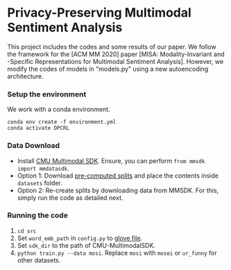 # Privacy-Preserving Multimodal Sentiment Analysis
This project includes the codes and some results of our paper.
We follow the framework for the [ACM MM 2020] paper [MISA: Modality-Invariant and -Specific Representations for Multimodal Sentiment Analysis].
However, we modify the codes of models in "models.py" using a new autoencoding architecture.

### Setup the environment

We work with a conda environment.

```
conda env create -f environment.yml
conda activate DPCRL
```

### Data Download

- Install [CMU Multimodal SDK](https://github.com/A2Zadeh/CMU-MultimodalSDK). Ensure, you can perform ```from mmsdk import mmdatasdk```.    
- Option 1: Download [pre-computed splits](https://drive.google.com/drive/folders/1IBwWNH0XjPnZWaAlP1U2tIJH6Rb3noMI?usp=sharing) and place the contents inside ```datasets``` folder.     
- Option 2: Re-create splits by downloading data from MMSDK. For this, simply run the code as detailed next.

### Running the code

1. ```cd src```
2. Set ```word_emb_path``` in ```config.py``` to [glove file](http://nlp.stanford.edu/data/glove.840B.300d.zip).
3. Set ```sdk_dir``` to the path of CMU-MultimodalSDK.
2. ```python train.py --data mosi```. Replace ```mosi``` with ```mosei``` or ```ur_funny``` for other datasets.
